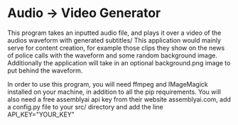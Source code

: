 # Audio -> Video Generator

This program takes an inputted audio file, and plays it over a video of the audios waveform with generated subtitles/ This application would mainly serve for content creation, for example those clips they show on the news of police calls with the waveform and some random background image. Additionally the application will take in an optional background.png image to put behind the waveform. 

In order to use this program, you will need ffmpeg and IMageMagick installed on your machine, in addition to all the pip requirements. You will also need a free assemblyai api key from their website assemblyai.com, add a config.py file to your src/ directory and add the line API_KEY="YOUR_KEY"
